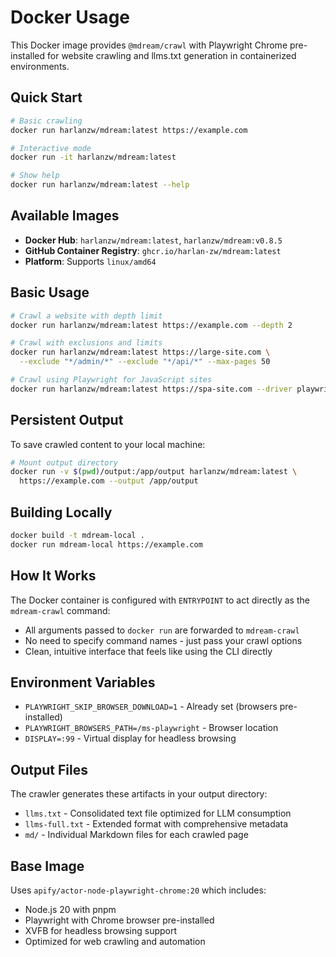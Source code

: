 # Docker Usage

This Docker image provides `@mdream/crawl` with Playwright Chrome pre-installed for website crawling and llms.txt generation in containerized environments.

## Quick Start

```bash
# Basic crawling
docker run harlanzw/mdream:latest https://example.com

# Interactive mode
docker run -it harlanzw/mdream:latest

# Show help
docker run harlanzw/mdream:latest --help
```

## Available Images

- **Docker Hub**: `harlanzw/mdream:latest`, `harlanzw/mdream:v0.8.5`
- **GitHub Container Registry**: `ghcr.io/harlan-zw/mdream:latest`
- **Platform**: Supports `linux/amd64`

## Basic Usage

```bash
# Crawl a website with depth limit
docker run harlanzw/mdream:latest https://example.com --depth 2

# Crawl with exclusions and limits
docker run harlanzw/mdream:latest https://large-site.com \
  --exclude "*/admin/*" --exclude "*/api/*" --max-pages 50

# Crawl using Playwright for JavaScript sites
docker run harlanzw/mdream:latest https://spa-site.com --driver playwright
```

## Persistent Output

To save crawled content to your local machine:

```bash
# Mount output directory
docker run -v $(pwd)/output:/app/output harlanzw/mdream:latest \
  https://example.com --output /app/output
```

## Building Locally

```bash
docker build -t mdream-local .
docker run mdream-local https://example.com
```

## How It Works

The Docker container is configured with `ENTRYPOINT` to act directly as the `mdream-crawl` command:
- All arguments passed to `docker run` are forwarded to `mdream-crawl`
- No need to specify command names - just pass your crawl options
- Clean, intuitive interface that feels like using the CLI directly

## Environment Variables

- `PLAYWRIGHT_SKIP_BROWSER_DOWNLOAD=1` - Already set (browsers pre-installed)
- `PLAYWRIGHT_BROWSERS_PATH=/ms-playwright` - Browser location
- `DISPLAY=:99` - Virtual display for headless browsing


## Output Files

The crawler generates these artifacts in your output directory:
- `llms.txt` - Consolidated text file optimized for LLM consumption
- `llms-full.txt` - Extended format with comprehensive metadata
- `md/` - Individual Markdown files for each crawled page

## Base Image

Uses `apify/actor-node-playwright-chrome:20` which includes:
- Node.js 20 with pnpm
- Playwright with Chrome browser pre-installed
- XVFB for headless browsing support
- Optimized for web crawling and automation
